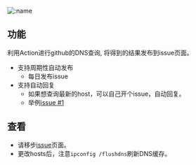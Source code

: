   ![:name](https://count.getloli.com/get/@rokate?theme=gelbooru-h)


## 功能  
利用Action进行github的DNS查询, 将得到的结果发布到issue页面。  
+ 支持周期性自动发布
    + 每日发布issue
+ 支持自动回复  
    + 如果想查询最新的host，可以自己开个issue，自动回复。
    + 举例[issue #1](https://github.com/Rokate/GitHubnewHost/issues/1)

## 查看
+ 请移步[issue](https://github.com/Rokate/GitHubnewHost/issues/)页面。   
+ 更改hosts后，注意`ipconfig /flushdns`刷新DNS缓存。

